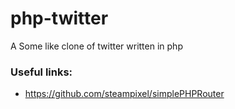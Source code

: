 # php-twitter
A Some like clone of twitter written in php
### Useful links:
- https://github.com/steampixel/simplePHPRouter

